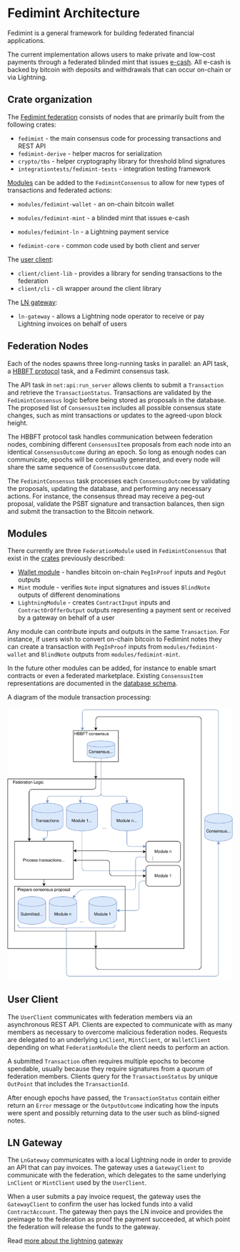 # Fedimint Architecture

Fedimint is a general framework for building federated financial applications.

The current implementation allows users to make private and low-cost payments through a federated blinded mint that issues [e-cash](https://en.wikipedia.org/wiki/Ecash).
All e-cash is backed by bitcoin with deposits and withdrawals that can occur on-chain or via Lightning.

## Crate organization
The [Fedimint federation](#Federation-Nodes) consists of nodes that are primarily built from the following crates:
* `fedimint` - the main consensus code for processing transactions and REST API
* `fedimint-derive` - helper macros for serialization
* `crypto/tbs` - helper cryptography library for threshold blind signatures
* `integrationtests/fedimint-tests` - integration testing framework

[Modules](#Modules) can be added to the `FedimintConsensus` to allow for new types of transactions and federated actions:
* `modules/fedimint-wallet` - an on-chain bitcoin wallet
* `modules/fedimint-mint` - a blinded mint that issues e-cash
* `modules/fedimint-ln` - a Lightning payment service

* `fedimint-core` - common code used by both client and server

The [user client](#User-Client):
* `client/client-lib` - provides a library for sending transactions to the federation
* `client/cli` - cli wrapper around the client library

The [LN gateway](#LN-Gateway):
* `ln-gateway` - allows a Lightning node operator to receive or pay Lightning invoices on behalf of users

## Federation Nodes
Each of the nodes spawns three long-running tasks in parallel: an API task, a [HBBFT protocol](https://docs.rs/hbbft/latest/hbbft/) task, and a Fedimint consensus task.

The API task in `net:api:run_server` allows clients to submit a `Transaction` and retrieve the `TransactionStatus`.
Transactions are validated by the `FedimintConsensus` logic before being stored as proposals in the database.
The proposed list of `ConsensusItem` includes all possible consensus state changes, such as mint transactions or updates to the agreed-upon block height.

The HBBFT protocol task handles communication between federation nodes, combining different `ConsensusItem` proposals from each node into an identical `ConsensusOutcome` during an epoch.
So long as enough nodes can communicate, epochs will be continually generated, and every node will share the same sequence of `ConsensusOutcome` data.

The `FedimintConsensus` task processes each `ConsensusOutcome` by validating the proposals, updating the database, and performing any necessary actions.
For instance, the consensus thread may receive a peg-out proposal, validate the PSBT signature and transaction balances, then sign and submit the transaction to the Bitcoin network.

## Modules
There currently are three `FederationModule` used in `FedimintConsensus` that exist in the [crates](#Crate-organization) previously described:
* [Wallet module](wallet_module.md) - handles bitcoin on-chain `PegInProof` inputs and `PegOut` outputs
* `Mint` module - verifies `Note` input signatures and issues `BlindNote` outputs of different denominations
* `LightningModule` - creates `ContractInput` inputs and `ContractOrOfferOutput` outputs representing a payment sent or received by a gateway on behalf of a user

Any module can contribute inputs and outputs in the same `Transaction`.
For instance, if users wish to convert on-chain bitcoin to Fedimint notes they can create a transaction with `PegInProof` inputs from `modules/fedimint-wallet`  and `BlindNote` outputs from `modules/fedimint-mint`.

In the future other modules can be added, for instance to enable smart contracts or even a federated marketplace.
Existing `ConsensusItem` representations are documented in the [database schema](database.md).

A diagram of the module transaction processing:

![Control and data flow in Fedimint](./architecture.svg)

## User Client
The `UserClient` communicates with federation members via an asynchronous REST API.
Clients are expected to communicate with as many members as necessary to overcome malicious federation nodes.
Requests are delegated to an underlying `LnClient`, `MintClient`, or `WalletClient` depending on what `FederationModule` the client needs to perform an action.

A submitted `Transaction` often requires multiple epochs to become spendable, usually because they require signatures from a quorum of federation members.
Clients query for the `TransactionStatus` by unique `OutPoint` that includes the `TransactionId`.

After enough epochs have passed, the `TransactionStatus` contain either return an `Error` message or the `OutputOutcome` indicating how the inputs were spent and possibly returning data to the user such as blind-signed notes.

## LN Gateway
The `LnGateway` communicates with a local Lightning node in order to provide an API that can pay invoices.
The gateway uses a `GatewayClient` to communicate with the federation, which delegates to the same underlying `LnClient` or `MintClient` used by the `UserClient`.

When a user submits a pay invoice request, the gateway uses the `GatewayClient` to confirm the user has locked funds into a valid `ContractAccount`.
The gateway then pays the LN invoice and provides the preimage to the federation as proof the payment succeeded, at which point the federation will release the funds to the gateway.

Read [more about the lightning gateway](./gateway.md)
